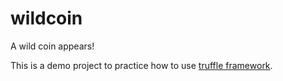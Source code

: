 # wildcoin

A wild coin appears!

This is a demo project to practice how to use [truffle framework](truffleframework.com/).
